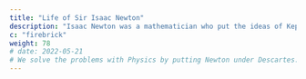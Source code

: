 ```yaml
---
title: "Life of Sir Isaac Newton"
description: "Isaac Newton was a mathematician who put the ideas of Kepler and Descartes, as well as those of other astronomers, together."
c: "firebrick"
weight: 78
# date: 2022-05-21
# We solve the problems with Physics by putting Newton under Descartes. People usually get awed by his math, not knowing that his materialist-scholia were wrong
---
```


